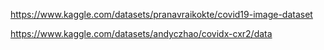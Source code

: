 https://www.kaggle.com/datasets/pranavraikokte/covid19-image-dataset

https://www.kaggle.com/datasets/andyczhao/covidx-cxr2/data